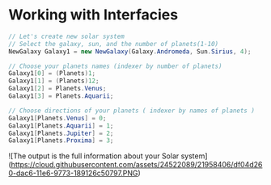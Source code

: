 # Working with Interfacies 

```c#
// Let's create new solar system
// Select the galaxy, sun, and the number of planets(1-10)
NewGalaxy Galaxy1 = new NewGalaxy(Galaxy.Andromeda, Sun.Sirius, 4);

// Choose your planets names (indexer by number of planets)
Galaxy1[0] = (Planets)1;
Galaxy1[1] = (Planets)12;
Galaxy1[2] = Planets.Venus;
Galaxy1[3] = Planets.Aquarii;

// Choose directions of your planets ( indexer by names of planets )
Galaxy1[Planets.Venus] = 0;
Galaxy1[Planets.Aquarii] = 1;
Galaxy1[Planets.Jupiter] = 2;
Galaxy1[Planets.Proxima] = 3;
```
![The output is the full information about your Solar system] (https://cloud.githubusercontent.com/assets/24522089/21958406/df04d260-dac6-11e6-9773-189126c50797.PNG)
